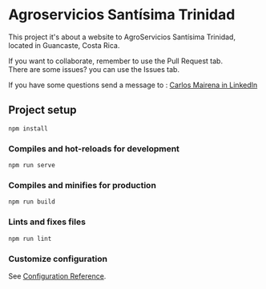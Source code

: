 # Agroservicios Santísima Trinidad

This project it's about a website to AgroServicios Santísima Trinidad, located in Guancaste, Costa Rica.

If you want to collaborate, remember to use the Pull Request tab.   
There are some issues? you can use the Issues tab.

If you have some questions send a message to : [Carlos Mairena in LinkedIn](https://www.linkedin.com/in/carlosmmairena/)

## Project setup
```
npm install
```

### Compiles and hot-reloads for development
```
npm run serve
```

### Compiles and minifies for production
```
npm run build
```

### Lints and fixes files
```
npm run lint
```

### Customize configuration
See [Configuration Reference](https://cli.vuejs.org/config/).
